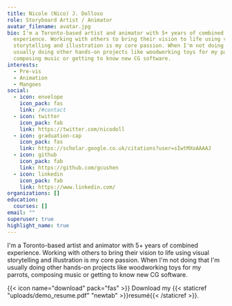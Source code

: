 ```yaml
---
title: Nicole (Nico) J. Dolloso
role: Storyboard Artist / Animator
avatar_filename: avatar.jpg
bio: I'm a Toronto-based artist and animator with 5+ years of combined
  experience. Working with others to bring their vision to life using visual
  storytelling and illustration is my core passion. When I'm not doing that I'm
  usually doing other hands-on projects like woodworking toys for my parrots,
  composing music or getting to know new CG software.
interests:
  - Pre-vis
  - Animation
  - Mangoes
social:
  - icon: envelope
    icon_pack: fas
    link: /#contact
  - icon: twitter
    icon_pack: fab
    link: https://twitter.com/nicodoll
  - icon: graduation-cap
    icon_pack: fas
    link: https://scholar.google.co.uk/citations?user=sIwtMXoAAAAJ
  - icon: github
    icon_pack: fab
    link: https://github.com/gcushen
  - icon: linkedin
    icon_pack: fab
    link: https://www.linkedin.com/
organizations: []
education:
  courses: []
email: ""
superuser: true
highlight_name: true
---
```

I'm a Toronto-based artist and animator with 5+ years of combined experience. Working with others to bring their vision to life using visual storytelling and illustration is my core passion. When I'm not doing that I'm usually doing other hands-on projects like woodworking toys for my parrots, composing music or getting to know new CG software.

{{< icon name="download" pack="fas" >}} Download my {{< staticref "uploads/demo_resume.pdf" "newtab" >}}resumé{{< /staticref >}}.